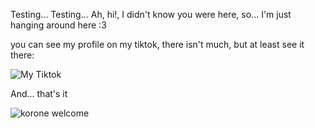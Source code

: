 Testing... Testing... Ah, hi!, I didn't know you were here, so... I'm just hanging around here :3

you can see my profile on my tiktok, there isn't much, but at least see it there:

![My Tiktok](https://www.tiktok.com/@ikuyokta0805?_t=8oURfKf2Kzl&_r=1)

And... that's it

![korone welcome](https://tenor.com/bEUys.gif)
